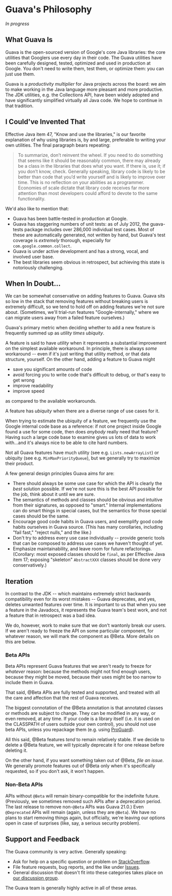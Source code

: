 # Guava's Philosophy

_In progress_

## What Guava Is

Guava is the open-sourced version of Google's core Java libraries: the core
utilities that Googlers use every day in their code. The Guava utilities have
been carefully designed, tested, optimized and used in production at Google. You
don't need to write them, test them, or optimize them: you can just use them.

Guava is a _productivity multiplier_ for Java projects across the board: we aim
to make working in the Java language more pleasant and more productive. The JDK
utilities, e.g. the Collections API, have been widely adopted and have
significantly simplified virtually all Java code. We hope to continue in that
tradition.

## I Could've Invented That

Effective Java item 47, "Know and use the libraries," is our favorite
explanation of why using libraries is, by and large, preferable to writing your
own utilities. The final paragraph bears repeating:

> To summarize, don’t reinvent the wheel. If you need to do something that seems
> like it should be reasonably common, there may already be a class in the
> libraries that does what you want. If there is, use it; if you don’t know,
> check. Generally speaking, library code is likely to be better than code that
> you’d write yourself and is likely to improve over time. This is no reflection
> on your abilities as a programmer. Economies of scale dictate that library
> code receives far more attention than most developers could afford to devote
> to the same functionality.

We'd also like to mention that:

*   Guava has been battle-tested in production at Google.
*   Guava has staggering numbers of unit tests: as of July 2012, the guava-tests
    package includes over 286,000 individual test cases. Most of these are
    automatically generated, not written by hand, but Guava's test coverage is
    _extremely_ thorough, especially for `com.google.common.collect`.
*   Guava is under active development and has a strong, vocal, and involved user
    base.
*   The best libraries seem obvious in retrospect, but achieving this state is
    notoriously challenging.

## When In Doubt...

We can be somewhat conservative on adding features to Guava. Guava sits so low
in the stack that removing features without breaking users is extremely
difficult, so we tend to hold off on adding features we're not sure about.
(Sometimes, we'll trial-run features "Google-internally," where we can migrate
users away from a failed feature ourselves.)

<a name="utility-times-ubiquity"></a> Guava's primary metric when deciding
whether to add a new feature is frequently summed up as _utility times
ubiquity_.

<a name="utility"></a> A feature is said to have _utility_ when it represents a
substantial improvement on the simplest available workaround. In principle,
there is always _some_ workaround -- even if it's just writing that utility
method, or that data structure, yourself. On the other hand, adding a feature to
Guava might

*   save you significant amounts of code
*   avoid forcing you to write code that's difficult to debug, or that's easy to
    get wrong
*   improve readability
*   improve speed

as compared to the available workarounds.

<a name="ubiquity"></a> A feature has _ubiquity_ when there are a diverse range
of use cases for it.

When trying to estimate the ubiquity of a feature, we frequently use the Google
internal code base as a reference: if not one project inside Google found a use
for some code, then does _anybody_ really need that feature? Having such a large
code base to examine gives us lots of data to work with...and it's always nice
to be able to cite hard numbers.

Not all Guava features have much utility (see e.g. `Lists.newArrayList`) or
ubiquity (see e.g. `MinMaxPriorityQueue`), but we generally try to maximize
their product.

A few general design principles Guava aims for are:

*   There should always be some use case for which the API is clearly the _best_
    solution possible. If we're not sure this is the best API possible for the
    job, think about it until we are sure.
*   The semantics of methods and classes should be obvious and intuitive from
    their signatures, as opposed to "smart." Internal implementations can do
    smart things in special cases, but the semantics for those special cases
    should be the same.
*   Encourage good code habits in Guava users, and exemplify good code habits
    ourselves in Guava source. (This has many corollaries, including "fail
    fast," "reject nulls," and the like.)
*   Don't try to address every use case individually -- provide generic tools
    that can be composed to address use cases we haven't thought of yet.
*   Emphasize maintainability, and leave room for future refactorings.
    (Corollary: most exposed classes should be `final`, as per Effective Java
    item 17; exposing "skeleton" `AbstractXXX` classes should be done very
    conservatively.)

## Iteration

In contrast to the JDK -- which maintains extremely strict backwards
compatibility even for its worst mistakes -- Guava deprecates, and yes, deletes
unwanted features over time. It is important to us that when you see a feature
in the Javadocs, it represents the Guava team's best work, and not a feature
that in retrospect was a bad idea.

We do, however, work to make sure that we don't wantonly break our users. If we
aren't ready to freeze the API on some particular component, for whatever
reason, we will mark the component as @Beta. More details on this are below.

### Beta APIs

Beta APIs represent Guava features that we aren't ready to freeze for _whatever_
reason: because the methods might not find enough users, because they might be
moved, because their uses might be too narrow to include them in Guava.

That said, @Beta APIs are fully tested and supported, and treated with all the
care and affection that the rest of Guava receives.

The biggest connotation of the @Beta annotation is that annotated classes or
methods are subject to change. They can be modified in any way, or even removed,
at any time. If your code is a library itself (i.e. it is used on the CLASSPATH
of users outside your own control), you should not use beta APIs, unless you
repackage them (e.g. using [ProGuard]).

All this said, @Beta features _tend_ to remain relatively stable. If we decide
to delete a @Beta feature, we will typically deprecate it for one release before
deleting it.

On the other hand, if you want something taken out of @Beta, _file an issue._ We
generally promote features out of @Beta only when it's specifically requested,
so if you don't ask, it won't happen.

### Non-Beta APIs

APIs without `@Beta` will remain binary-compatible for the indefinite
future. (Previously, we sometimes removed such APIs after a deprecation period.
The last release to remove non-`@Beta` APIs was Guava 21.0.) Even `@Deprecated`
APIs will remain (again, unless they are `@Beta`). We have no plans to start
removing things again, but officially, we're leaving our options open in case
of surprises (like, say, a serious security problem).

## Support and Feedback

The Guava community is very active. Generally speaking:

*   Ask for help on a specific question or problem on
    [StackOverflow](http://stackoverflow.com/questions/ask?tags=java+guava).
*   File feature requests, bug reports, and the like under
    [Issues](https://github.com/google/guava/issues).
*   General discussion that doesn't fit into these categories takes place on
    [our discussion group](http://groups.google.com/group/guava-discuss).

The Guava team is generally highly active in all of these areas.

[ProGuard]: UsingProGuardWithGuava
